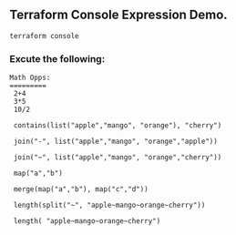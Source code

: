 ## Terraform Console Expression Demo. 

```
terraform console
```


### Excute the following:

```
Math Opps:
=========
 2+4 
 3*5 
 10/2 
 
 contains(list("apple","mango", "orange"), "cherry")
 
 join("-", list("apple","mango", "orange","apple"))
 
 join("~", list("apple","mango", "orange","cherry"))
 
 map("a","b")
 
 merge(map("a","b"), map("c","d"))
 
 length(split("~", "apple~mango~orange~cherry"))
  
 length( "apple~mango~orange~cherry")

```
